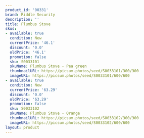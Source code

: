 ```yaml
---
product_id: '00331'
brand: Riddle Security
description: ''
title: Plumbus Stove
skus:
- available: true
  condition: New
  currentPrice: '46.1'
  discount: '0.0'
  oldPrice: '46.1'
  promotion: false
  sku: S0033101
  skuName: Plumbus Stove - Pea green
  thumbnailURL: https://picsum.photos/seed/S0033101/300/300
  imageURL: https://picsum.photos/seed/S0033101/600/600
- available: true
  condition: New
  currentPrice: '63.29'
  discount: '0.0'
  oldPrice: '63.29'
  promotion: false
  sku: S0033102
  skuName: Plumbus Stove - Orange
  thumbnailURL: https://picsum.photos/seed/S0033102/300/300
  imageURL: https://picsum.photos/seed/S0033102/600/600
layout: product
---
```

